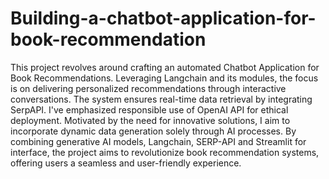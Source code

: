 # Building-a-chatbot-application-for-book-recommendation

This project revolves around crafting an automated Chatbot Application for Book Recommendations. Leveraging Langchain and its modules, the focus is on delivering personalized recommendations through interactive conversations. The system ensures real-time data retrieval by integrating SerpAPI. I've emphasized responsible use of OpenAI API for ethical deployment. Motivated by the need for innovative solutions, I aim to incorporate dynamic data generation solely through AI processes. By combining generative AI models, Langchain, SERP-API and Streamlit for interface, the project aims to revolutionize book recommendation systems, offering users a seamless and user-friendly experience.
